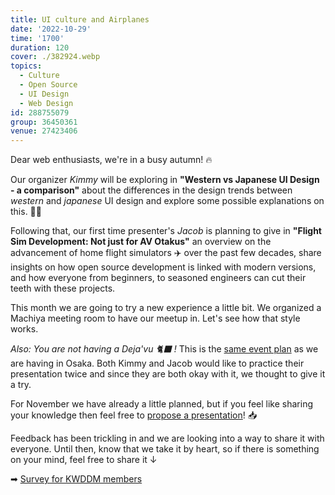 ```yaml
---
title: UI culture and Airplanes
date: '2022-10-29'
time: '1700'
duration: 120
cover: ./382924.webp
topics:
  - Culture
  - Open Source
  - UI Design
  - Web Design
id: 288755079
group: 36450361
venue: 27423406
---
```


Dear web enthusiasts, we're in a busy autumn! 🔥

Our organizer *Kimmy* will be exploring in **"Western vs Japanese UI Design - a comparison"** about the differences in the design trends between *western* and *japanese* UI design and explore some possible explanations on this. 👩‍🎨

Following that, our first time presenter's *Jacob* is planning to give in **"Flight Sim Development: Not just for AV Otakus"** an overview on the advancement of home flight simulators ✈️ over the past few decades, share insights on how open source development is linked with modern versions, and how everyone from beginners, to seasoned engineers can cut their teeth with these projects.

This month we are going to try a new experience a little bit. We organized a Machiya meeting room to have our meetup in. Let's see how that style works.

*Also: You are not having a Deja'vu 🐈‍⬛ !* This is the [same event plan](https://www.meetup.com/osaka-web-designers-and-developers-meetup/events/288595894) as we are having in Osaka. Both Kimmy and Jacob would like to practice their presentation twice and since they are both okay with it, we thought to give it a try.

For November we have already a little planned, but if you feel like sharing your knowledge then feel free to [propose a presentation](https://forms.gle/umcRKdEy9SekLQL68)! 📥

Feedback has been trickling in and we are looking into a way to share it with everyone. Until then, know that we take it by heart, so if there is something on your mind, feel free to share it ↓

➡︎ [Survey for KWDDM members](https://docs.google.com/forms/d/e/1FAIpQLSfzo6DecghqIfir5O-2eiuQXPf81j97XcOCVEr6eJgUSEGeMw/viewform)
